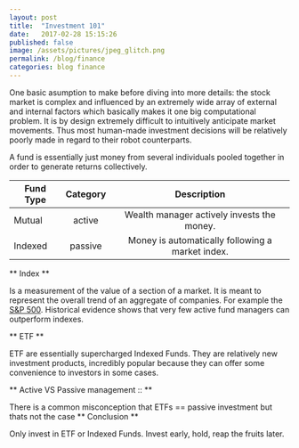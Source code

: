 ```yaml
---
layout: post
title:  "Investment 101"
date:   2017-02-28 15:15:26
published: false
image: /assets/pictures/jpeg_glitch.png
permalink: /blog/finance
categories: blog finance
---
```

One basic asumption to make before diving into more details: the stock market is complex and influenced by an extremely wide array of external and internal factors which basically makes it one big computational problem. It is by design extremely difficult to intuitively anticipate market movements. Thus most human-made investment decisions will be relatively poorly made in regard to their robot counterparts.

A fund is essentially just money from several individuals pooled together in order to generate returns collectively.

| Fund Type      | Category         | Description  |
| ------------- |:-------------:| :-----:|
| Mutual    | active | Wealth manager actively invests the money. |
| Indexed    | passive      | Money is automatically following a market index. |

** Index **

Is a measurement of the value of a section of a market. It is meant to represent the overall trend of an aggregate of companies. For example the [S&P 500](https://en.wikipedia.org/wiki/S%26P_500_Index). Historical evidence shows that very few active fund managers can outperform indexes.

** ETF **

ETF are essentially supercharged Indexed Funds. They are relatively new investment products, incredibly popular because they can offer some convenience to investors in some cases.

** Active VS Passive management :: **

There is a common misconception that ETFs == passive investment but thats not the case
** Conclusion **

Only invest in ETF or Indexed Funds. Invest early, hold, reap the fruits later.
